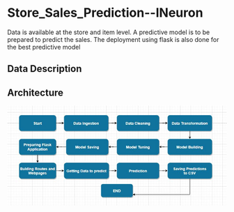 # Store_Sales_Prediction--INeuron
Data is available at the store and item level. A predictive model is to be prepared to predict the sales. The deployment using flask is also done for the best predictive model

## Data Description

## Architecture
![](info/Architecture.jpg "Architecture")
